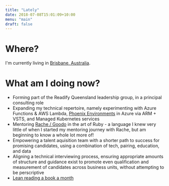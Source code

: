 ```yaml
---
title: "Lately"
date: 2018-07-08T15:01:09+10:00
menu: "main"
draft: false
---
```


# Where?
I'm currently living in [Brisbane, Australia](https://time.is/Brisbane). 

# What am I doing now?

* Forming part of the Readify Queensland leadership group, in a principal consulting role
* Expanding my technical repertoire, namely experimenting with Azure Functions & AWS Lambda, [Phoenix Environments](https://www.thoughtworks.com/radar/techniques/phoenix-environments) in Azure via ARM + VSTS, and Managed Kubernetes services
* Mentoring [Rache / Goodo](https://twitter.com/rachegoodo) in the art of Ruby - a language I knew very little of when I started my mentoring journey with Rache, but am beginning to know a whole lot more of!
* Empowering a talent aquisition team with a shorter path to success for promising candidates, using a combination of tech, pairing, education, and data
* Aligning a technical interviewing process, ensuring appropriate amounts of structure and guidance exist to promote even qualification and measurement of candidates across business units, without attempting to be perscriptive
* [Lean reading a book a month](https://www.andrew-best.com/posts/lean-reading-a-book-a-month/) 